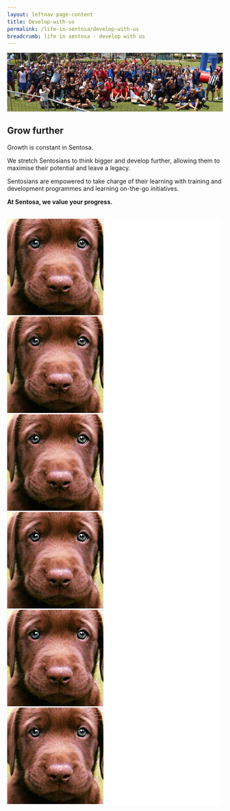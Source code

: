 ```yaml
---
layout: leftnav-page-content
title: Develop-with-us
permalink: /life-in-sentosa/develop-with-us
breadcrumb: life in sentosa - develop with us
---
```

<div class="row">
  <div class="col is-12">
	<figure style="margin: 0;position: relative;">
        <img src="../images/careers/hero-banner.jpg" alt="Develop with us"/>
        </figure>
  </div>
</div>
<h2>Grow further</h2>
Growth is constant in Sentosa.  

<div class="row">
	<div class="col is-12">
	
<p>We stretch Sentosians to think bigger and develop further, allowing them to maximise their potential and leave a legacy.</p>

<p>Sentosians are empowered to take charge of their learning with training and development programmes and learning on-the-go initiatives.</p>

<p><b>At Sentosa, we value your progress.</b></p>
<br/>
   </div>
</div>
 <div class="row" style="background-color: white;">
	<div class="col is-4" style="background-color: white;">
                <figure style="margin: 0; position: relative;">
			<img src="../images/careers/dog.jpg"/>
		</figure>
	</div>
<div class="col is-4" style="background-color: white;">
                <figure style="margin: 0; position: relative;">
			<img src="../images/careers/dog.jpg"/>
		</figure>
	</div>
	<div class="col is-4" style="background-color: white;">
                <figure style="margin: 0; position: relative;">
			<img src="../images/careers/dog.jpg">
		</figure>
	</div>
</div>
 <div class="row" style="background-color: white;">
	  <div class="col is-4" style="background-color: white;">
                <figure style="margin: 0; position: relative;">
			<img src="../images/careers/dog.jpg"/>
		</figure>
	</div>
	<div class="col is-4" style="background-color: white;">
                <figure style="margin: 0; position: relative;">
			<img src="../images/careers/dog.jpg">
		</figure>
	</div>
	  <div class="col is-4" style="background-color: white;">
                <figure style="margin: 0; position: relative;">
			<img src="../images/careers/dog.jpg"/>
		</figure>
	</div>
</div>
